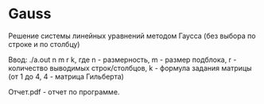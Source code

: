 # Gauss


Решение системы линейных уравнений методом Гаусса (без выбора по строке и по столбцу)

Ввод: ./a.out n m r k, где n - размерность, m - размер подблока, r - количество выводимых строк/столбцов, k - формула задания матрицы (от 1 до 4, 4 - матрица Гильберта)

Отчет.pdf - отчет по программе.
